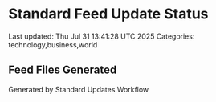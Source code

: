 # Standard Feed Update Status
Last updated: Thu Jul 31 13:41:28 UTC 2025
Categories: technology,business,world

## Feed Files Generated

Generated by Standard Updates Workflow
